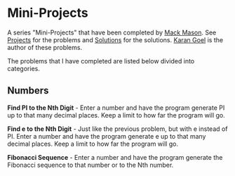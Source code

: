 Mini-Projects
=============

A series "Mini-Projects" that have been completed by [Mack Mason](https://github.com/mackmason). See [Projects](https://github.com/mackmason/Projects.git) for the problems and [Solutions](https://github.com/karan/Projects-Solutions.git) for the solutions. [Karan Goel](https://github.com/karan) is the author of these problems.

The problems that I have completed are listed below divided into categories.

## Numbers

**Find PI to the Nth Digit** - Enter a number and have the program generate PI up to that many decimal places. Keep a limit to how far the program will go.

**Find e to the Nth Digit** - Just like the previous problem, but with e instead of PI. Enter a number and have the program generate e up to that many decimal places. Keep a limit to how far the program will go.

**Fibonacci Sequence** - Enter a number and have the program generate the Fibonacci sequence to that number or to the Nth number.
